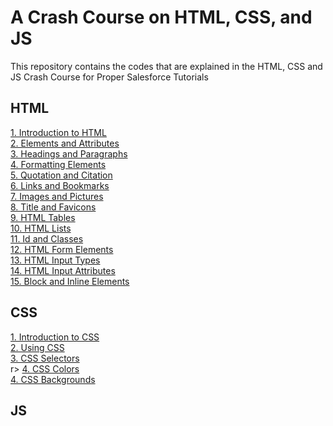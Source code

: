 # A Crash Course on HTML, CSS, and JS
This repository contains the codes that are explained in the HTML, CSS and JS Crash Course for Proper Salesforce Tutorials

## HTML
<a href="https://github.com/amitniitmca/crash-course-html-css-js/tree/master/HTML_Crash_Course/T01_Introduction_to_HTML"> 1. Introduction to HTML </a> <br> 
<a href="https://github.com/amitniitmca/crash-course-html-css-js/tree/master/HTML_Crash_Course/T02_Elements_and_Attributes"> 2. Elements and Attributes </a> <br> 
<a href="https://github.com/amitniitmca/crash-course-html-css-js/tree/master/HTML_Crash_Course/T03_Headings_and_Paragraphs"> 3. Headings and Paragraphs </a> <br> 
<a href="https://github.com/amitniitmca/crash-course-html-css-js/tree/master/HTML_Crash_Course/T04_Formatting_Elements"> 4. Formatting Elements </a> <br> 
<a href="https://github.com/amitniitmca/crash-course-html-css-js/tree/master/HTML_Crash_Course/T05_Quotation_and_Citation"> 5. Quotation and Citation </a> <br> 
<a href="https://github.com/amitniitmca/crash-course-html-css-js/tree/master/HTML_Crash_Course/T06_Links_and_Bookmarks"> 6. Links and Bookmarks </a> <br> 
<a href="https://github.com/amitniitmca/crash-course-html-css-js/tree/master/HTML_Crash_Course/T07_Images_and_Pictures"> 7. Images and Pictures </a> <br> 
<a href="https://github.com/amitniitmca/crash-course-html-css-js/tree/master/HTML_Crash_Course/T08_Title_and_Favicon"> 8. Title and Favicons </a> <br> 
<a href="https://github.com/amitniitmca/crash-course-html-css-js/tree/master/HTML_Crash_Course/T09_HTML_Tables"> 9. HTML Tables </a> <br> 
<a href="https://github.com/amitniitmca/crash-course-html-css-js/tree/master/HTML_Crash_Course/T10_HTML_Lists"> 10. HTML Lists </a> <br> 
<a href="https://github.com/amitniitmca/crash-course-html-css-js/tree/master/HTML_Crash_Course/T11_Id_and_Classes"> 11. Id and Classes </a> <br> 
<a href="https://github.com/amitniitmca/crash-course-html-css-js/tree/master/HTML_Crash_Course/T12_HTML_Form_Elements"> 12. HTML Form Elements </a> <br>
<a href="https://github.com/amitniitmca/crash-course-html-css-js/tree/master/HTML_Crash_Course/T13_HTML_Input_Types"> 13. HTML Input Types </a> <br>
<a href="https://github.com/amitniitmca/crash-course-html-css-js/tree/master/HTML_Crash_Course/T14_HTML_Input_Attributes"> 14. HTML Input Attributes </a> <br>
<a href="https://github.com/amitniitmca/crash-course-html-css-js/tree/master/HTML_Crash_Course/T15_Block_And_Inline_Elements"> 15. Block and Inline Elements </a> <br>   
## CSS
<a href="https://github.com/amitniitmca/crash-course-html-css-js/tree/master/CSS_Crash_Course/T01_Introduction_to_CSS"> 1. Introduction to CSS </a> <br>
<a href="https://github.com/amitniitmca/crash-course-html-css-js/tree/master/CSS_Crash_Course/T02_Using_CSS"> 2. Using CSS </a> <br> 
<a href="https://github.com/amitniitmca/crash-course-html-css-js/tree/master/CSS_Crash_Course/T03_CSS_Selectors"> 3. CSS Selectors </a> <br> 
r> 
<a href="https://github.com/amitniitmca/crash-course-html-css-js/tree/master/CSS_Crash_Course/T04_CSS_Colors"> 4. CSS Colors </a> <br>
<a href="https://github.com/amitniitmca/crash-course-html-css-js/tree/master/CSS_Crash_Course/T05_CSS_Backgrounds"> 4. CSS Backgrounds </a> <br> 
## JS 
